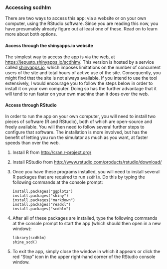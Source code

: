 ### Accessing scdhlm

There are two ways to access this app: via a website or on your own
computer, using the RStudio software. Since you are reading this now,
you have presumably already figure out at least one of these. Read on to
learn more about both options.

#### Access through the shinyapps.io website

The simplest way to access the app is via the web, at
<a href="https://jepusto.shinyapps.io/scdhlm/" class="uri">https://jepusto.shinyapps.io/scdhlm/</a>.
This version is hosted by a service called
[shinyapps.io](https://www.shinyapps.io/), which imposes limitations on
the number of concurrent users of the site and total hours of active use
of the site. Consequently, you might find that the site is not always
available. If you intend to use the tool extensively, I would encourage
you to follow the steps below in order to install it on your own
computer. Doing so has the further advantage that it will tend to run
faster on your own machine than it does over the web.

#### Access through RStudio

In order to run the app on your own computer, you will need to install
two pieces of software (R and RStudio), both of which are open-source
and freely available. You will then need to follow several further steps
to configure that software. The installation is more involved, but has
the benefit of letting you run the simulator as much as you want, at
faster speeds than over the web.

1.  Install R from
    <a href="http://cran.r-project.org/" class="uri">http://cran.r-project.org/</a>

2.  Install RStudio from
    <a href="http://www.rstudio.com/products/rstudio/download/" class="uri">http://www.rstudio.com/products/rstudio/download/</a>

3.  Once you have these programs installed, you will need to install
    several R packages that are required to run `scdhlm`. Do this by
    typing the following commands at the console prompt:

        install.packages("ggplot2")
        install.packages("shiny")
        install.packages("markdown")
        install.packages("readxl")
        install.packages("scdhlm")

4.  After all of these packages are installed, type the following
    commands at the console prompt to start the app (which should then
    open in a new window):

        library(scdhlm)
        shine_scd()

5.  To exit the app, simply close the window in which it appears or
    click the red “Stop” icon in the upper right-hand corner of the
    RStudio console window.
